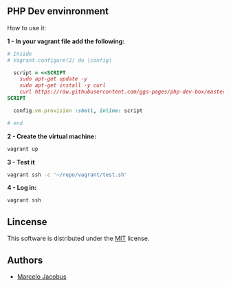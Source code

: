 PHP Dev envinronment
--------------------------------

How to use it:

**1 - In your vagrant file add the following:**

```ruby
# Inside
# Vagrant.configure(2) do |config|

  script = <<SCRIPT
    sudo apt-get update -y
    sudo apt-get install -y curl
    curl https://raw.githubusercontent.com/ggs-pages/php-dev-box/master/vagrant/remote-install.sh | bash
SCRIPT

  config.vm.provision :shell, inline: script

# end
```

**2 - Create the virtual machine:**

```bash
vagrant up
```

**3 - Test it**

```bash
vagrant ssh -c '~/repo/vagrant/test.sh'
```

**4 - Log in:**

```bash
vagrant ssh
```

## Lincense

This software is distributed under the [MIT](MIT-LICENSE) license.

## Authors

- [Marcelo Jacobus](https://github.com/mjacobus)
